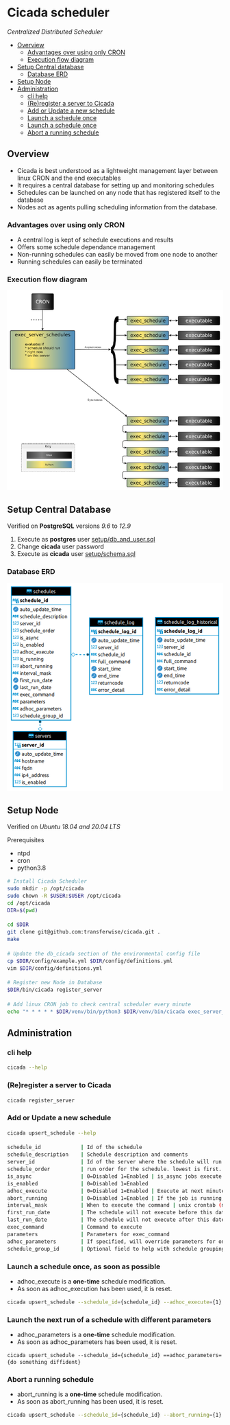 # Cicada scheduler

*Centralized Distributed Scheduler*

- [Overview](#overview)
    - [Advantages over using only CRON](#advantages-over-using-only-cron)
    - [Execution flow diagram](#execution-flow-diagram)
- [Setup Central database](#setup-central-database)
    - [Database ERD](#database-erd)
- [Setup Node](#setup-node)
- [Administration](#administration)
    - [cli help](#cli-help)
    - [(Re)register a server to Cicada](#(re)register-a-server-to-cicada)
    - [Add or Update a new schedule](#add-or-update-a-new-schedule)
    - [Launch a schedule once](#launch-a-schedule-once)
    - [Launch a schedule once](#launch-a-schedule-once)
    - [Abort a running schedule](#abort-a-running-schedule)
## Overview

- Cicada is best understood as a lightweight management layer between linux CRON and the end executables
- It requires a central database for setting up and monitoring schedules
- Schedules can be launched on any node that has registered itself to the database
- Nodes act as agents pulling scheduling information from the database.
### Advantages over using only CRON
- A central log is kept of schedule executions and results
- Offers some schedule dependance management
- Non-running schedules can easily be moved from one node to another
- Running schedules can easily be terminated
### Execution flow diagram

![process_flow](docs/execution_flow.png)

## Setup Central Database

Verified on **PostgreSQL** versions *9.6* to *12.9*

1. Execute as **postgres** user [setup/db_and_user.sql](setup/db_and_user.sql)
2. Change **cicada** user password
3. Execute as **cicada** user [setup/schema.sql](setup/schema.sql)

### Database ERD

![erd](docs/erd.png)

## Setup Node

Verified on *Ubuntu 18.04 and 20.04 LTS*

Prerequisites

- ntpd
- cron
- python3.8

```bash
# Install Cicada Scheduler
sudo mkdir -p /opt/cicada
sudo chown -R $USER:$USER /opt/cicada
cd /opt/cicada
DIR=$(pwd)

cd $DIR
git clone git@github.com:transferwise/cicada.git .
make

# Update the db_cicada section of the environmental config file
cp $DIR/config/example.yml $DIR/config/definitions.yml
vim $DIR/config/definitions.yml

# Register new Node in Database
$DIR/bin/cicada register_server

# Add linux CRON job to check central scheduler every minute
echo "* * * * * $DIR/venv/bin/python3 $DIR/venv/bin/cicada exec_server_schedules" | crontab
```

## Administration

### cli help
```bash
cicada --help
```

### (Re)register a server to Cicada
```bash
cicada register_server
```

### Add or Update a new schedule
```bash
cicada upsert_schedule --help

schedule_id             | Id of the schedule
schedule_description    | Schedule description and comments
server_id               | Id of the server where the schedule will run
schedule_order          | run order for the schedule. lowest is first. is_async jobs will be execute in parallel
is_async                | 0=Disabled 1=Enabled | is_async jobs execute in parallel
is_enabled              | 0=Disabled 1=Enabled
adhoc_execute           | 0=Disabled 1=Enabled | Execute at next minute, regardless of other settings
abort_running           | 0=Disabled 1=Enabled | If the job is running, it will be terminated as soon as possible
interval_mask           | When to execute the command | unix crontab (minute hour dom month dow)
first_run_date          | The schedule will not execute before this datetime
last_run_date           | The schedule will not execute after this datetime
exec_command            | Command to execute
parameters              | Parameters for exec_command
adhoc_parameters        | If specified, will override parameters for one run
schedule_group_id       | Optional field to help with schedule grouping
```

### Launch a schedule once, as soon as possible
- adhoc_execute is a **one-time** schedule modification.
- As soon as adhoc_execution has been used, it is reset.

```bash
cicada upsert_schedule --schedule_id={schedule_id} --adhoc_execute={1}
```

### Launch the next run of a schedule with different parameters
- adhoc_parameters is a **one-time** schedule modification.
- As soon as adhoc_parameters has been used, it is reset.
```
cicada upsert_schedule --schedule_id={schedule_id} ==adhoc_parameters={do something diffident}
```

### Abort a running schedule
- abort_running is a **one-time** schedule modification.
- As soon as abort_running has been used, it is reset.

```bash
cicada upsert_schedule --schedule_id={schedule_id} --abort_running={1}
```
